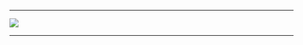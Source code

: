 <hr>
<img src="https://www.newhavenarts.org/hubfs/Arts%20Paper/YAJI%202020%20Images/Holberton2.jpg">
<hr>
